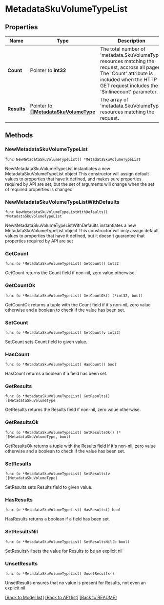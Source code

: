 # MetadataSkuVolumeTypeList

## Properties

Name | Type | Description | Notes
------------ | ------------- | ------------- | -------------
**Count** | Pointer to **int32** | The total number of &#39;metadata.SkuVolumeType&#39; resources matching the request, accross all pages. The &#39;Count&#39; attribute is included when the HTTP GET request includes the &#39;$inlinecount&#39; parameter. | [optional] 
**Results** | Pointer to [**[]MetadataSkuVolumeType**](MetadataSkuVolumeType.md) | The array of &#39;metadata.SkuVolumeType&#39; resources matching the request. | [optional] 

## Methods

### NewMetadataSkuVolumeTypeList

`func NewMetadataSkuVolumeTypeList() *MetadataSkuVolumeTypeList`

NewMetadataSkuVolumeTypeList instantiates a new MetadataSkuVolumeTypeList object
This constructor will assign default values to properties that have it defined,
and makes sure properties required by API are set, but the set of arguments
will change when the set of required properties is changed

### NewMetadataSkuVolumeTypeListWithDefaults

`func NewMetadataSkuVolumeTypeListWithDefaults() *MetadataSkuVolumeTypeList`

NewMetadataSkuVolumeTypeListWithDefaults instantiates a new MetadataSkuVolumeTypeList object
This constructor will only assign default values to properties that have it defined,
but it doesn't guarantee that properties required by API are set

### GetCount

`func (o *MetadataSkuVolumeTypeList) GetCount() int32`

GetCount returns the Count field if non-nil, zero value otherwise.

### GetCountOk

`func (o *MetadataSkuVolumeTypeList) GetCountOk() (*int32, bool)`

GetCountOk returns a tuple with the Count field if it's non-nil, zero value otherwise
and a boolean to check if the value has been set.

### SetCount

`func (o *MetadataSkuVolumeTypeList) SetCount(v int32)`

SetCount sets Count field to given value.

### HasCount

`func (o *MetadataSkuVolumeTypeList) HasCount() bool`

HasCount returns a boolean if a field has been set.

### GetResults

`func (o *MetadataSkuVolumeTypeList) GetResults() []MetadataSkuVolumeType`

GetResults returns the Results field if non-nil, zero value otherwise.

### GetResultsOk

`func (o *MetadataSkuVolumeTypeList) GetResultsOk() (*[]MetadataSkuVolumeType, bool)`

GetResultsOk returns a tuple with the Results field if it's non-nil, zero value otherwise
and a boolean to check if the value has been set.

### SetResults

`func (o *MetadataSkuVolumeTypeList) SetResults(v []MetadataSkuVolumeType)`

SetResults sets Results field to given value.

### HasResults

`func (o *MetadataSkuVolumeTypeList) HasResults() bool`

HasResults returns a boolean if a field has been set.

### SetResultsNil

`func (o *MetadataSkuVolumeTypeList) SetResultsNil(b bool)`

 SetResultsNil sets the value for Results to be an explicit nil

### UnsetResults
`func (o *MetadataSkuVolumeTypeList) UnsetResults()`

UnsetResults ensures that no value is present for Results, not even an explicit nil

[[Back to Model list]](../README.md#documentation-for-models) [[Back to API list]](../README.md#documentation-for-api-endpoints) [[Back to README]](../README.md)


